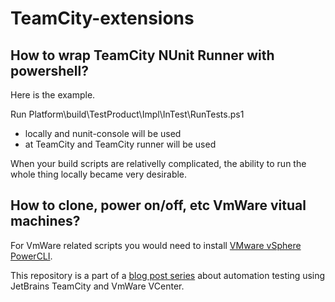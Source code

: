 TeamCity-extensions
===================

## How to wrap TeamCity NUnit Runner with powershell? ##

Here is the example.

Run Platform\build\TestProduct\Impl\InTest\RunTests.ps1

- locally and nunit-console will be used
- at TeamCity and TeamCity runner will be used

When your build scripts are relativelly complicated, the ability to run the whole thing locally became very desirable.

## How to clone, power on/off, etc VmWare vitual machines? ##

For VmWare related scripts you would need to install [VMware vSphere PowerCLI](https://my.vmware.com/web/vmware/details?downloadGroup=VSP510-PCLI-510&productId=285).


This repository is a part of a [blog post series](http://dev-in-test.blogspot.com/2014/02/how-we-at-jetbrains-dotnet-team-do.html) about automation testing using JetBrains TeamCity and VmWare VCenter.